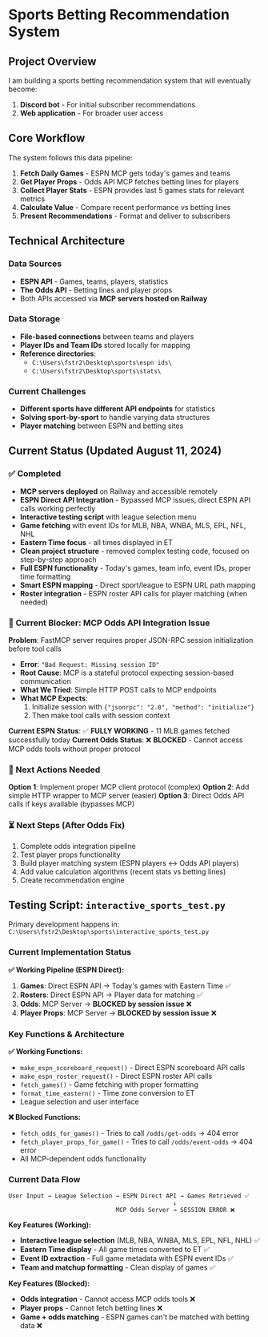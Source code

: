# Sports Betting Recommendation System

## Project Overview
I am building a sports betting recommendation system that will eventually become:
1. **Discord bot** - For initial subscriber recommendations
2. **Web application** - For broader user access

## Core Workflow
The system follows this data pipeline:

1. **Fetch Daily Games** - ESPN MCP gets today's games and teams
2. **Get Player Props** - Odds API MCP fetches betting lines for players
3. **Collect Player Stats** - ESPN provides last 5 games stats for relevant metrics
4. **Calculate Value** - Compare recent performance vs betting lines
5. **Present Recommendations** - Format and deliver to subscribers

## Technical Architecture

### Data Sources
- **ESPN API** - Games, teams, players, statistics
- **The Odds API** - Betting lines and player props
- Both APIs accessed via **MCP servers hosted on Railway**

### Data Storage
- **File-based connections** between teams and players
- **Player IDs and Team IDs** stored locally for mapping
- **Reference directories**: 
  - `C:\Users\fstr2\Desktop\sports\espn ids\` 
  - `C:\Users\fstr2\Desktop\sports\stats\`

### Current Challenges
- **Different sports have different API endpoints** for statistics
- **Solving sport-by-sport** to handle varying data structures
- **Player matching** between ESPN and betting sites

## Current Status (Updated August 11, 2024)

### ✅ Completed
- **MCP servers deployed** on Railway and accessible remotely
- **ESPN Direct API Integration** - Bypassed MCP issues, direct ESPN API calls working perfectly
- **Interactive testing script** with league selection menu  
- **Game fetching** with event IDs for MLB, NBA, WNBA, MLS, EPL, NFL, NHL
- **Eastern Time focus** - all times displayed in ET
- **Clean project structure** - removed complex testing code, focused on step-by-step approach
- **Full ESPN functionality** - Today's games, team info, event IDs, proper time formatting
- **Smart ESPN mapping** - Direct sport/league to ESPN URL path mapping
- **Roster integration** - ESPN roster API calls for player matching (when needed)

### 🚫 Current Blocker: MCP Odds API Integration Issue
**Problem**: FastMCP server requires proper JSON-RPC session initialization before tool calls
- **Error**: `"Bad Request: Missing session ID"` 
- **Root Cause**: MCP is a stateful protocol expecting session-based communication
- **What We Tried**: Simple HTTP POST calls to MCP endpoints
- **What MCP Expects**: 
  1. Initialize session with `{"jsonrpc": "2.0", "method": "initialize"}`
  2. Then make tool calls with session context

**Current ESPN Status**: ✅ **FULLY WORKING** - 11 MLB games fetched successfully today
**Current Odds Status**: ❌ **BLOCKED** - Cannot access MCP odds tools without proper protocol

### 🔄 Next Actions Needed
**Option 1**: Implement proper MCP client protocol (complex)
**Option 2**: Add simple HTTP wrapper to MCP server (easier) 
**Option 3**: Direct Odds API calls if keys available (bypasses MCP)

### ⏳ Next Steps (After Odds Fix)
1. Complete odds integration pipeline
2. Test player props functionality 
3. Build player matching system (ESPN players ↔ Odds API players)
4. Add value calculation algorithms (recent stats vs betting lines)
5. Create recommendation engine

## Testing Script: `interactive_sports_test.py`
Primary development happens in: `C:\Users\fstr2\Desktop\sports\interactive_sports_test.py`

### Current Implementation Status

**✅ Working Pipeline (ESPN Direct):**
1. **Games**: Direct ESPN API → Today's games with Eastern Time ✅
2. **Rosters**: Direct ESPN API → Player data for matching ✅  
3. **Odds**: MCP Server → **BLOCKED by session issue** ❌
4. **Player Props**: MCP Server → **BLOCKED by session issue** ❌

### Key Functions & Architecture

**✅ Working Functions:**
- `make_espn_scoreboard_request()` - Direct ESPN scoreboard API calls
- `make_espn_roster_request()` - Direct ESPN roster API calls  
- `fetch_games()` - Game fetching with proper formatting
- `format_time_eastern()` - Time zone conversion to ET
- League selection and user interface

**❌ Blocked Functions:**
- `fetch_odds_for_games()` - Tries to call `/odds/get-odds` → 404 error
- `fetch_player_props_for_game()` - Tries to call `/odds/event-odds` → 404 error
- All MCP-dependent odds functionality

### Current Data Flow
```
User Input → League Selection → ESPN Direct API → Games Retrieved ✅
                                              ↓
                              MCP Odds Server → SESSION ERROR ❌
```

**Key Features (Working):**
- **Interactive league selection** (MLB, NBA, WNBA, MLS, EPL, NFL, NHL) ✅
- **Eastern Time display** - All game times converted to ET ✅
- **Event ID extraction** - Full game metadata with ESPN event IDs ✅
- **Team and matchup formatting** - Clean display of games ✅

**Key Features (Blocked):**
- **Odds integration** - Cannot access MCP odds tools ❌
- **Player props** - Cannot fetch betting lines ❌
- **Game + odds matching** - ESPN games can't be matched with betting data ❌